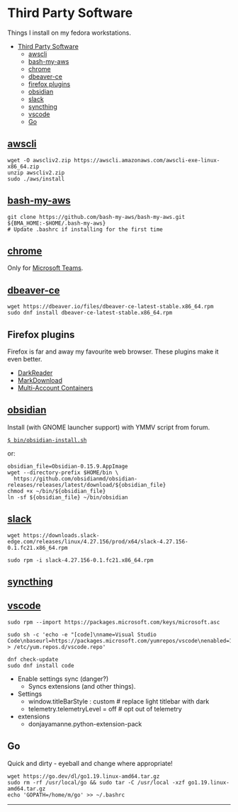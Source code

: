 # Third Party Software

Things I install on my fedora workstations.

- [Third Party Software](#third-party-software)
    - [awscli](#awscli)
    - [bash-my-aws](#bash-my-aws)
    - [chrome](#chrome)
    - [dbeaver-ce](#dbeaver-ce)
    - [firefox plugins](#firefox-plugins)
    - [obsidian](#obsidian)
    - [slack](#slack)
    - [syncthing](#syncthing)
    - [vscode](#vscode)
    - [Go](#go)

## [awscli](https://docs.aws.amazon.com/cli/latest/userguide/getting-started-install.html)

    wget -O awscliv2.zip https://awscli.amazonaws.com/awscli-exe-linux-x86_64.zip
    unzip awscliv2.zip
    sudo ./aws/install

## [bash-my-aws](https://bash-my-aws.org/#installation)

    git clone https://github.com/bash-my-aws/bash-my-aws.git ${BMA_HOME:-$HOME/.bash-my-aws}
    # Update .bashrc if installing for the first time

## [chrome](chrome)

Only for [Microsoft Teams](msteams.md).

## [dbeaver-ce](https://dbeaver.io/download/)

    wget https://dbeaver.io/files/dbeaver-ce-latest-stable.x86_64.rpm
    sudo dnf install dbeaver-ce-latest-stable.x86_64.rpm

## Firefox plugins

Firefox is far and away my favourite web browser. These plugins make it even better.

  - [DarkReader](https://addons.mozilla.org/en-US/firefox/addon/darkreader/)
  - [MarkDownload](https://addons.mozilla.org/en-US/firefox/addon/markdownload/)
  - [Multi-Account Containers](https://addons.mozilla.org/en-US/firefox/addon/multi-account-containers)

## [obsidian](https://obsidian.md/download)

Install (with GNOME launcher support) with YMMV script from forum.

[`$ bin/obsidian-install.sh`](bin/obsidian-install.sh)

or:

    obsidian_file=Obsidian-0.15.9.AppImage
    wget --directory-prefix $HOME/bin \
      https://github.com/obsidianmd/obsidian-releases/releases/latest/download/${obsidian_file}
    chmod +x ~/bin/${obsidian_file}
    ln -sf ${obsidian_file} ~/bin/obsidian

## [slack](https://slack.com/intl/en-au/downloads/linux)

    wget https://downloads.slack-edge.com/releases/linux/4.27.156/prod/x64/slack-4.27.156-0.1.fc21.x86_64.rpm

    sudo rpm -i slack-4.27.156-0.1.fc21.x86_64.rpm

## [syncthing](https://syncthing.net/)

## [vscode](https://code.visualstudio.com/docs/setup/linux)

    sudo rpm --import https://packages.microsoft.com/keys/microsoft.asc

    sudo sh -c 'echo -e "[code]\nname=Visual Studio Code\nbaseurl=https://packages.microsoft.com/yumrepos/vscode\nenabled=1\ngpgcheck=1\ngpgkey=https://packages.microsoft.com/keys/microsoft.asc" > /etc/yum.repos.d/vscode.repo'

    dnf check-update
    sudo dnf install code

- Enable settings sync (danger?)
    - Syncs extensions (and other things).
- Settings
    - window.titleBarStyle : custom # replace light titlebar with dark
    - telemetry.telemetryLevel = off # opt out of telemetry
- extensions
    - donjayamanne.python-extension-pack

## Go

Quick and dirty - eyeball and change where appropriate!

    wget https://go.dev/dl/go1.19.linux-amd64.tar.gz
    sudo rm -rf /usr/local/go && sudo tar -C /usr/local -xzf go1.19.linux-amd64.tar.gz
    echo 'GOPATH=/home/m/go' >> ~/.bashrc

---
<!--
**Maybe later**

## [dropbox](https://www.dropbox.com/install-linux)

    wget https://www.dropbox.com/download?dl=packages/fedora/nautilus-dropbox-2020.03.04-1.fedora.x86_64.rpm
    sudo rpm -i nautilus-dropbox-2020.03.04-1.fedora.x86_64.rpm

    cd ~ && wget -O - "https://www.dropbox.com/download?plat=lnx.x86_64" | tar xzf -
    ~/.dropbox-dist/dropboxd

    wget --directory-prefix ~/.local/bin https://www.dropbox.com/download?dl=packages/dropbox.py

## [obs-studio](https://flathub.org/apps/details/com.obsproject.Studio)

Setup Flatpak on Fedora ([ref](https://flatpak.org/setup/Fedora))

    sudo flatpak remote-add --if-not-exists flathub https://flathub.org/repo/flathub.flatpakrepo

Install obs-studio:

    sudo dnf install kmod-v4l2loopback
    wget https://dl.flathub.org/repo/appstream/com.obsproject.Studio.flatpakref
-->

